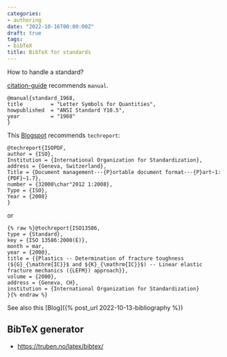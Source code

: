 ```yaml
---
categories:
- authoring
date: "2022-10-16T00:00:00Z"
draft: true
tags:
- bibTeX
title: BibTeX for standards
---
```


How to handle a standard?

[citation-guide] recommends `manual`.

    @manual{standard_1968,
    title         = "Letter Symbols for Quantities",
    howpublished  = "ANSI Standard Y10.5",
    year          = "1968"
    }


This [Blogspot](https://b-p-i.blogspot.com/2012/08/cite-iso-standard-bibtex.html) recommends `techreport`:

    @techreport{ISOPDF,
    author = {ISO},
    Institution = {International Organization for Standardization},
    address = {Geneva, Switzerland},
    Title = {Document management---{P}ortable document format---{P}art~1: {PDF}~1.7},
    number = {32000\char"2012 1:2008},
    Type = {ISO},
    Year = {2008}
    }

or 

~~~
{% raw %}@techreport{ISO13586,
type = {Standard},
key = {ISO 13586:2000(E)},
month = mar,
year = {2000},
title = {{Plastics -- Determination of fracture toughness (${G}_{\mathrm{IC}}$ and ${K}_{\mathrm{IC}}$) -- Linear elastic fracture mechanics ({LEFM}) approach}},
volume = {2000},
address = {Geneva, CH},
institution = {International Organization for Standardization}
}{% endraw %}
~~~

See also this [Blog]({% post_url 2022-10-13-bibliography %})

[citation-guide]: https://libguides.nps.edu/citation/ieee-bibtex



## BibTeX generator

- https://truben.no/latex/bibtex/

